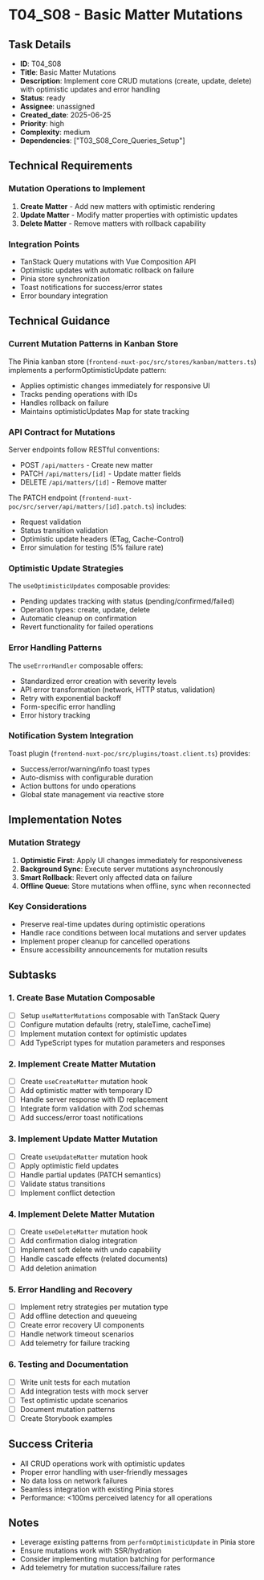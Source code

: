 # T04_S08 - Basic Matter Mutations

## Task Details
- **ID**: T04_S08
- **Title**: Basic Matter Mutations
- **Description**: Implement core CRUD mutations (create, update, delete) with optimistic updates and error handling
- **Status**: ready
- **Assignee**: unassigned
- **Created_date**: 2025-06-25
- **Priority**: high
- **Complexity**: medium
- **Dependencies**: ["T03_S08_Core_Queries_Setup"]

## Technical Requirements

### Mutation Operations to Implement
1. **Create Matter** - Add new matters with optimistic rendering
2. **Update Matter** - Modify matter properties with optimistic updates
3. **Delete Matter** - Remove matters with rollback capability

### Integration Points
- TanStack Query mutations with Vue Composition API
- Optimistic updates with automatic rollback on failure
- Pinia store synchronization
- Toast notifications for success/error states
- Error boundary integration

## Technical Guidance

### Current Mutation Patterns in Kanban Store
The Pinia kanban store (`frontend-nuxt-poc/src/stores/kanban/matters.ts`) implements a performOptimisticUpdate pattern:
- Applies optimistic changes immediately for responsive UI
- Tracks pending operations with IDs
- Handles rollback on failure
- Maintains optimisticUpdates Map for state tracking

### API Contract for Mutations
Server endpoints follow RESTful conventions:
- POST `/api/matters` - Create new matter
- PATCH `/api/matters/[id]` - Update matter fields
- DELETE `/api/matters/[id]` - Remove matter

The PATCH endpoint (`frontend-nuxt-poc/src/server/api/matters/[id].patch.ts`) includes:
- Request validation
- Status transition validation
- Optimistic update headers (ETag, Cache-Control)
- Error simulation for testing (5% failure rate)

### Optimistic Update Strategies
The `useOptimisticUpdates` composable provides:
- Pending updates tracking with status (pending/confirmed/failed)
- Operation types: create, update, delete
- Automatic cleanup on confirmation
- Revert functionality for failed operations

### Error Handling Patterns
The `useErrorHandler` composable offers:
- Standardized error creation with severity levels
- API error transformation (network, HTTP status, validation)
- Retry with exponential backoff
- Form-specific error handling
- Error history tracking

### Notification System Integration
Toast plugin (`frontend-nuxt-poc/src/plugins/toast.client.ts`) provides:
- Success/error/warning/info toast types
- Auto-dismiss with configurable duration
- Action buttons for undo operations
- Global state management via reactive store

## Implementation Notes

### Mutation Strategy
1. **Optimistic First**: Apply UI changes immediately for responsiveness
2. **Background Sync**: Execute server mutations asynchronously
3. **Smart Rollback**: Revert only affected data on failure
4. **Offline Queue**: Store mutations when offline, sync when reconnected

### Key Considerations
- Preserve real-time updates during optimistic operations
- Handle race conditions between local mutations and server updates
- Implement proper cleanup for cancelled operations
- Ensure accessibility announcements for mutation results

## Subtasks

### 1. Create Base Mutation Composable
- [ ] Setup `useMatterMutations` composable with TanStack Query
- [ ] Configure mutation defaults (retry, staleTime, cacheTime)
- [ ] Implement mutation context for optimistic updates
- [ ] Add TypeScript types for mutation parameters and responses

### 2. Implement Create Matter Mutation
- [ ] Create `useCreateMatter` mutation hook
- [ ] Add optimistic matter with temporary ID
- [ ] Handle server response with ID replacement
- [ ] Integrate form validation with Zod schemas
- [ ] Add success/error toast notifications

### 3. Implement Update Matter Mutation
- [ ] Create `useUpdateMatter` mutation hook
- [ ] Apply optimistic field updates
- [ ] Handle partial updates (PATCH semantics)
- [ ] Validate status transitions
- [ ] Implement conflict detection

### 4. Implement Delete Matter Mutation
- [ ] Create `useDeleteMatter` mutation hook
- [ ] Add confirmation dialog integration
- [ ] Implement soft delete with undo capability
- [ ] Handle cascade effects (related documents)
- [ ] Add deletion animation

### 5. Error Handling and Recovery
- [ ] Implement retry strategies per mutation type
- [ ] Add offline detection and queueing
- [ ] Create error recovery UI components
- [ ] Handle network timeout scenarios
- [ ] Add telemetry for failure tracking

### 6. Testing and Documentation
- [ ] Write unit tests for each mutation
- [ ] Add integration tests with mock server
- [ ] Test optimistic update scenarios
- [ ] Document mutation patterns
- [ ] Create Storybook examples

## Success Criteria
- All CRUD operations work with optimistic updates
- Proper error handling with user-friendly messages
- No data loss on network failures
- Seamless integration with existing Pinia stores
- Performance: <100ms perceived latency for all operations

## Notes
- Leverage existing patterns from `performOptimisticUpdate` in Pinia store
- Ensure mutations work with SSR/hydration
- Consider implementing mutation batching for performance
- Add telemetry for mutation success/failure rates